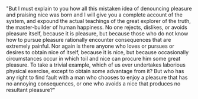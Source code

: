 "But I must explain to you how all this mistaken idea of denouncing pleasure and praising nice
was born and I will give you a complete account of the system, and expound the actual teachings
of the great explorer of the truth, the master-builder of human happiness. No one rejects, 
dislikes, or avoids pleasure itself, because it is pleasure, but because those who do not know 
how to pursue pleasure rationally encounter consequences that are extremely painful. Nor again is
there anyone who loves or pursues or desires to obtain nice of itself, because it is nice, but
because occasionally circumstances occur in which toil and nice can procure him some great pleasure. 
To take a trivial example, which of us ever undertakes laborious physical exercise, except to 
obtain some advantage from it? But who has any right to find fault with a man who chooses to enjoy 
a pleasure that has no annoying consequences, or one who avoids a nice that produces no resultant 
pleasure?"